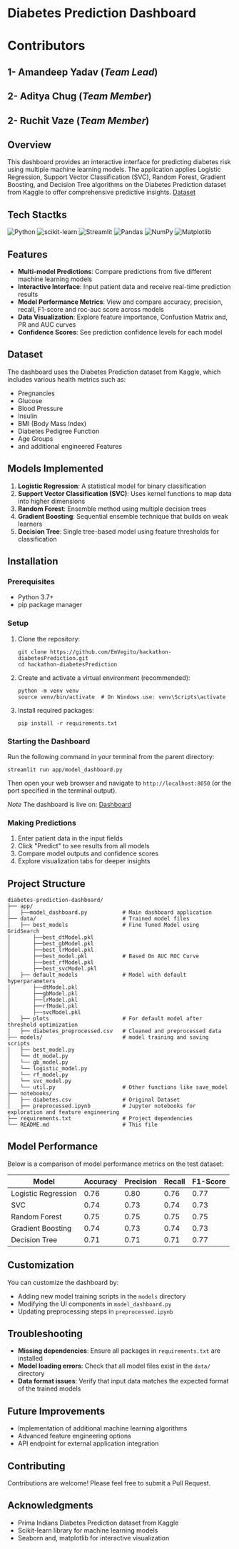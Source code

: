 # Diabetes Prediction Dashboard

# Contributors
## 1- Amandeep Yadav (*Team Lead*)
## 2- Aditya Chug (*Team Member*)
## 2- Ruchit Vaze (*Team Member*)

## Overview
This dashboard provides an interactive interface for predicting diabetes risk using multiple machine learning models. The application applies Logistic Regression, Support Vector Classification (SVC), Random Forest, Gradient Boosting, and Decision Tree algorithms on the Diabetes Prediction dataset from Kaggle to offer comprehensive predictive insights.
[Dataset](https://www.kaggle.com/datasets/uciml/pima-indians-diabetes-database)

## Tech Stactks
![Python](https://img.shields.io/badge/Python-3776AB?style=for-the-badge&logo=python&logoColor=white)
![scikit-learn](https://img.shields.io/badge/scikit--learn-F7931E?style=for-the-badge&logo=scikit-learn&logoColor=white)
![Streamlit](https://img.shields.io/badge/Streamlit-FF4B4B?style=for-the-badge&logo=streamlit&logoColor=white)
![Pandas](https://img.shields.io/badge/Pandas-150458?style=for-the-badge&logo=pandas&logoColor=white)
![NumPy](https://img.shields.io/badge/NumPy-013243?style=for-the-badge&logo=numpy&logoColor=white)
![Matplotlib](https://img.shields.io/badge/Matplotlib-11557C?style=for-the-badge&logo=matplotlib&logoColor=white)

## Features
- **Multi-model Predictions**: Compare predictions from five different machine learning models
- **Interactive Interface**: Input patient data and receive real-time prediction results
- **Model Performance Metrics**: View and compare accuracy, precision, recall, F1-score and roc-auc score across models
- **Data Visualization**: Explore feature importance, Confustion Matrix and, PR and AUC curves
- **Confidence Scores**: See prediction confidence levels for each model

## Dataset
The dashboard uses the Diabetes Prediction dataset from Kaggle, which includes various health metrics such as:
- Pregnancies
- Glucose
- Blood Pressure
- Insulin
- BMI (Body Mass Index)
- Diabetes Pedigree Function
- Age Groups
- and additional engineered Features

## Models Implemented
1. **Logistic Regression**: A statistical model for binary classification
2. **Support Vector Classification (SVC)**: Uses kernel functions to map data into higher dimensions
3. **Random Forest**: Ensemble method using multiple decision trees
4. **Gradient Boosting**: Sequential ensemble technique that builds on weak learners
5. **Decision Tree**: Single tree-based model using feature thresholds for classification

## Installation

### Prerequisites
- Python 3.7+
- pip package manager

### Setup
1. Clone the repository:
   ```
   git clone https://github.com/EmVegito/hackathon-diabetesPrediction.git
   cd hackathon-diabetesPrediction
   ```

2. Create and activate a virtual environment (recommended):
   ```
   python -m venv venv
   source venv/bin/activate  # On Windows use: venv\Scripts\activate
   ```

3. Install required packages:
   ```
   pip install -r requirements.txt
   ```

### Starting the Dashboard
Run the following command in your terminal from the parent directory:
```
streamlit run app/model_dashboard.py
```
Then open your web browser and navigate to `http://localhost:8050` (or the port specified in the terminal output).

*Note*
The dashboard is live on:
[Dashboard](https://hackathon-diabetesprediction-a7yzpwvynsqogqwnmynwsh.streamlit.app/)

### Making Predictions
1. Enter patient data in the input fields
2. Click "Predict" to see results from all models
3. Compare model outputs and confidence scores
4. Explore visualization tabs for deeper insights

## Project Structure
```
diabetes-prediction-dashboard/
├── app/
│   ├──model_dashboard.py           # Main dashboard application
├── data/                           # Trained model files
│   ├── best_models                 # Fine Tuned Model using GridSearch
│       ├──best_dtModel.pkl
│       ├──best_gbModel.pkl
│       ├──best_lrModel.pkl
│       ├──best_model.pkl           # Based On AUC ROC Curve
│       ├──best_rfModel.pkl
│       ├──best_svcModel.pkl
│   ├── default_models              # Model with default hyperparameters
│       ├──dtModel.pkl
│       ├──gbModel.pkl
│       ├──lrModel.pkl
│       ├──rfModel.pkl
│       ├──svcModel.pkl
│   ├── plots                       # For default model after threshold optimization
│   ├── diabetes_preprocessed.csv   # Cleaned and preprocessed data
├── models/                         # model training and saving scripts
│   ├── best_model.py
│   └── dt_model.py
│   └── gb_model.py
│   └── logistic_model.py
│   └── rf_model.py
│   └── svc_model.py
│   └── util.py                     # Other functions like save_model
├── notebooks/
│   ├── diabetes.csv                # Original Dataset
│   ├── preprocessed.ipynb          # Jupyter notebooks for exploration and feature engineering
├── requirements.txt                # Project dependencies
└── README.md                       # This file
```

## Model Performance
Below is a comparison of model performance metrics on the test dataset:

| Model | Accuracy | Precision | Recall | F1-Score |
|-------|----------|-----------|--------|----------|
| Logistic Regression | 0.76 | 0.80 | 0.76 | 0.77 |
| SVC | 0.74 | 0.73 | 0.74 | 0.73 |
| Random Forest | 0.75 | 0.75 | 0.75 | 0.75 |
| Gradient Boosting | 0.74 | 0.73 | 0.74 | 0.73 |
| Decision Tree | 0.71 | 0.71 | 0.71 | 0.77 |

## Customization
You can customize the dashboard by:
- Adding new model training scripts in the `models` directory
- Modifying the UI components in `model_dashboard.py`
- Updating preprocessing steps in `preprocessed.ipynb`

## Troubleshooting
- **Missing dependencies**: Ensure all packages in `requirements.txt` are installed
- **Model loading errors**: Check that all model files exist in the `data/` directory
- **Data format issues**: Verify that input data matches the expected format of the trained models

## Future Improvements
- Implementation of additional machine learning algorithms
- Advanced feature engineering options
- API endpoint for external application integration

## Contributing
Contributions are welcome! Please feel free to submit a Pull Request.

## Acknowledgments
- Prima Indians Diabetes Prediction dataset from Kaggle
- Scikit-learn library for machine learning models
- Seaborn and, matplotlib for interactive visualization